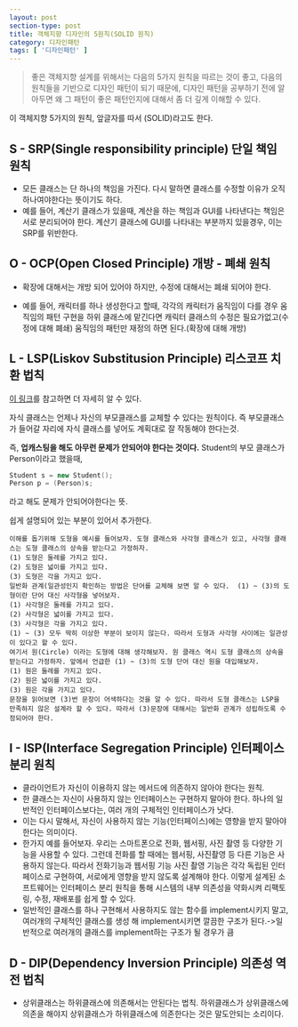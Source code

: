 ```yaml
---
layout: post
section-type: post
title: 객체지향 디자인의 5원칙(SOLID 원칙)
category: 디자인패턴
tags: [ '디자인패턴' ]
---
```


> 좋은 객체지향 설계를 위해서는 다음의 5가지 원칙을 따르는 것이 좋고, 다음의 원칙들을 기반으로 디자인 패턴이 되기 때문에,
> 디자인 패턴을 공부하기 전에 알아두면 왜 그 패턴이 좋은 패턴인지에 대해서 좀 더 깊게 이해할 수 있다.

이 객체지향 5가지의 원칙, 앞글자를 따서 (SOLID)라고도 한다.

## S - SRP(Single responsibility principle) 단일 책임 원칙
 - 모든 클래스는 단 하나의 책임을 가진다. 다시 말하면 클래스를 수정할 이유가 오직 하나여야한다는 뜻이기도 하다.
 - 예를 들어, 계산기 클래스가 있을때, 계산을 하는 책임과 GUI를 나타낸다는 책임은 서로 분리되어야 한다. 계산기 클래스에 GUI를 나타내는 부분까지 있을경우, 이는 SRP를 위반한다.

## O - OCP(Open Closed Principle) 개방 - 폐쇄 원칙
 - 확장에 대해서는 개방 되어 있어야 하지만, 수정에 대해서는 폐쇄 되어야 한다.

 - 예를 들어, 캐릭터를 하나 생성한다고 할때, 각각의 캐릭터가 움직임이 다를 경우 움직임의 패턴 구현을 하위 클래스에 맡긴다면 캐릭터 클래스의 수정은 필요가없고(수정에 대해 폐쇄) 움직임의 패턴만 재정의 하면 된다.(확장에 대해 개방)

## L - LSP(Liskov Substitusion Principle) 리스코프 치환 법칙
 [이 링크](http://vandbt.tistory.com/41)를 참고하면 더 자세히 알 수 있다.  

 자식 클래스는 언제나 자신의 부모클래스를 교체할 수 있다는 원칙이다. 즉 부모클래스가 들어갈 자리에 자식 클래스를 넣어도 계획대로 잘 작동해야 한다는것.  

 즉, __업캐스팅을 해도 아무런 문제가 안되어야 한다는 것이다.__ Student의 부모 클래스가 Person이라고 했을때,

``` cpp
Student s = new Student();
Person p = (Person)s;
```

라고 해도 문제가 안되어야한다는 뜻.

쉽게 설명되어 있는 부분이 있어서 추가한다.

``` text
이해를 돕기위해 도형을 예시를 들어보자. 도형 클래스와 사각형 클래스가 있고, 사각형 클래스는 도형 클래스의 상속을 받는다고 가정하자.
(1) 도형은 둘레를 가지고 있다.
(2) 도형은 넓이를 가지고 있다.
(3) 도형은 각을 가지고 있다.
일반화 관계(일관성인지 확인하는 방법은 단어를 교체해 보면 알 수 있다.  (1) ~ (3)의 도형이란 단어 대신 사각형을 넣어보자.
(1) 사각형은 둘레를 가지고 있다.
(2) 사각형은 넓이를 가지고 있다.
(3) 사각형은 각을 가지고 있다.
(1) ~ (3) 모두 딱히 이상한 부분이 보이지 않는다. 따라서 도형과 사각형 사이에는 일관성이 있다고 할 수 있다.
여기서 원(Circle) 이라는 도형에 대해 생각해보자. 원 클래스 역시 도형 클래스의 상속을 받는다고 가정하자. 앞에서 언급한 (1) ~ (3)의 도형 단어 대신 원을 대입해보자.
(1) 원은 둘레를 가지고 있다.
(2) 원은 넓이를 가지고 있다.
(3) 원은 각을 가지고 있다.
문장을 읽어보면 (3)번 문장이 어색하다는 것을 알 수 있다. 따라서 도형 클래스는 LSP을 만족하지 않은 설계라 할 수 있다. 따라서 (3)문장에 대해서는 일반화 관계가 성립하도록 수정되어야 한다.
```

## I - ISP(Interface Segregation Principle) 인터페이스 분리 원칙
- 클라이언트가 자신이 이용하지 않는 메서드에 의존하지 않아야 한다는 원칙.  
- 한 클래스는 자신이 사용하지 않는 인터페이스는 구현하지 말아야 한다. 하나의 일반적인 인터페이스보다는, 여러 개의 구체적인 인터페이스가 낫다.
- 이는 다시 말해서, 자신이 사용하지 않는 기능(인터페이스)에는 영향을 받지 말아야 한다는 의미이다.
- 한가지 예를 들어보자. 우리는 스마트폰으로 전화, 웹서핑, 사진 촬영 등 다양한 기능을 사용할 수 있다. 그런데 전화를 할 때에는 웹서핑, 사진촬영 등 다른 기능은 사용하지 않는다. 따라서 전화기능과 웹서핑 기능 사진 촬영 기능은 각각 독립된 인터페이스로 구현하여, 서로에게 영향을 받지 않도록 설계해야 한다. 이렇게 설계된 소프트웨어는 인터페이스 분리 원칙을 통해 시스템의 내부 의존성을 약화시켜 리팩토링, 수정, 재배포를 쉽게 할 수 있다.
- 일반적인 클래스를 하나 구현해서 사용하지도 않는 함수를 implement시키지 말고, 여러개의 구체적인 클래스를 생성 해 implement시키면 깔끔한 구조가 된다.->일반적으로 여러개의 클래스를 implement하는 구조가 될 경우가 큼  


## D - DIP(Dependency Inversion Principle) 의존성 역전 법칙

- 상위클래스는 하위클래스에 의존해서는 안된다는 법칙. 하위클래스가 상위클래스에 의존을 해야지 상위클래스가 하위클래스에 의존한다는 것은 말도안되는 소리이다.
